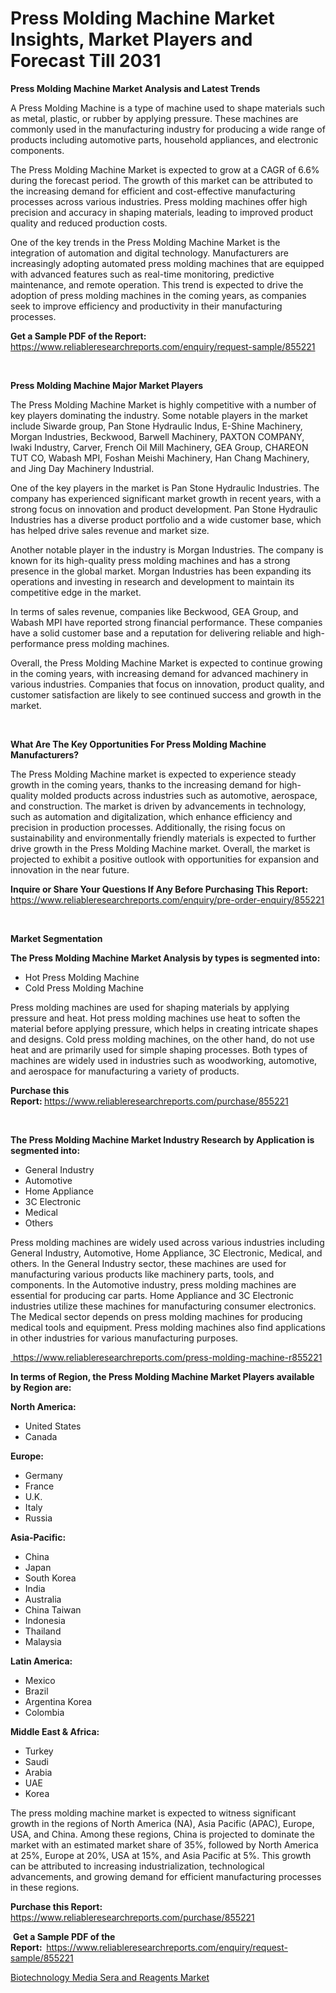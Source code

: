 <p><h1>Press Molding Machine Market Insights, Market Players and Forecast Till 2031</h1></p><p><strong>Press Molding Machine Market Analysis and Latest Trends</strong></p>
<p><p>A Press Molding Machine is a type of machine used to shape materials such as metal, plastic, or rubber by applying pressure. These machines are commonly used in the manufacturing industry for producing a wide range of products including automotive parts, household appliances, and electronic components.</p><p>The Press Molding Machine Market is expected to grow at a CAGR of 6.6% during the forecast period. The growth of this market can be attributed to the increasing demand for efficient and cost-effective manufacturing processes across various industries. Press molding machines offer high precision and accuracy in shaping materials, leading to improved product quality and reduced production costs.</p><p>One of the key trends in the Press Molding Machine Market is the integration of automation and digital technology. Manufacturers are increasingly adopting automated press molding machines that are equipped with advanced features such as real-time monitoring, predictive maintenance, and remote operation. This trend is expected to drive the adoption of press molding machines in the coming years, as companies seek to improve efficiency and productivity in their manufacturing processes.</p></p>
<p><strong>Get a Sample PDF of the Report:&nbsp;</strong> <a href="https://www.reliableresearchreports.com/enquiry/request-sample/855221">https://www.reliableresearchreports.com/enquiry/request-sample/855221</a></p>
<p>&nbsp;</p>
<p><strong>Press Molding Machine Major Market Players</strong></p>
<p><p>The Press Molding Machine Market is highly competitive with a number of key players dominating the industry. Some notable players in the market include Siwarde group, Pan Stone Hydraulic Indus, E-Shine Machinery, Morgan Industries, Beckwood, Barwell Machinery, PAXTON COMPANY, Iwaki Industry, Carver, French Oil Mill Machinery, GEA Group, CHAREON TUT CO, Wabash MPI, Foshan Meishi Machinery, Han Chang Machinery, and Jing Day Machinery Industrial.</p><p>One of the key players in the market is Pan Stone Hydraulic Industries. The company has experienced significant market growth in recent years, with a strong focus on innovation and product development. Pan Stone Hydraulic Industries has a diverse product portfolio and a wide customer base, which has helped drive sales revenue and market size.</p><p>Another notable player in the industry is Morgan Industries. The company is known for its high-quality press molding machines and has a strong presence in the global market. Morgan Industries has been expanding its operations and investing in research and development to maintain its competitive edge in the market.</p><p>In terms of sales revenue, companies like Beckwood, GEA Group, and Wabash MPI have reported strong financial performance. These companies have a solid customer base and a reputation for delivering reliable and high-performance press molding machines.</p><p>Overall, the Press Molding Machine Market is expected to continue growing in the coming years, with increasing demand for advanced machinery in various industries. Companies that focus on innovation, product quality, and customer satisfaction are likely to see continued success and growth in the market.</p></p>
<p>&nbsp;</p>
<p><strong>What Are The Key Opportunities For Press Molding Machine Manufacturers?</strong></p>
<p><p>The Press Molding Machine market is expected to experience steady growth in the coming years, thanks to the increasing demand for high-quality molded products across industries such as automotive, aerospace, and construction. The market is driven by advancements in technology, such as automation and digitalization, which enhance efficiency and precision in production processes. Additionally, the rising focus on sustainability and environmentally friendly materials is expected to further drive growth in the Press Molding Machine market. Overall, the market is projected to exhibit a positive outlook with opportunities for expansion and innovation in the near future.</p></p>
<p><strong>Inquire or Share Your Questions If Any Before Purchasing This Report:</strong> <a href="https://www.reliableresearchreports.com/enquiry/pre-order-enquiry/855221">https://www.reliableresearchreports.com/enquiry/pre-order-enquiry/855221</a></p>
<p>&nbsp;</p>
<p><strong>Market Segmentation</strong></p>
<p><strong>The Press Molding Machine Market Analysis by types is segmented into:</strong></p>
<p><ul><li>Hot Press Molding Machine</li><li>Cold Press Molding Machine</li></ul></p>
<p><p>Press molding machines are used for shaping materials by applying pressure and heat. Hot press molding machines use heat to soften the material before applying pressure, which helps in creating intricate shapes and designs. Cold press molding machines, on the other hand, do not use heat and are primarily used for simple shaping processes. Both types of machines are widely used in industries such as woodworking, automotive, and aerospace for manufacturing a variety of products.</p></p>
<p><strong>Purchase this Report:&nbsp;</strong><a href="https://www.reliableresearchreports.com/purchase/855221">https://www.reliableresearchreports.com/purchase/855221</a></p>
<p>&nbsp;</p>
<p><strong>The Press Molding Machine Market Industry Research by Application is segmented into:</strong></p>
<p><ul><li>General Industry</li><li>Automotive</li><li>Home Appliance</li><li>3C Electronic</li><li>Medical</li><li>Others</li></ul></p>
<p><p>Press molding machines are widely used across various industries including General Industry, Automotive, Home Appliance, 3C Electronic, Medical, and others. In the General Industry sector, these machines are used for manufacturing various products like machinery parts, tools, and components. In the Automotive industry, press molding machines are essential for producing car parts. Home Appliance and 3C Electronic industries utilize these machines for manufacturing consumer electronics. The Medical sector depends on press molding machines for producing medical tools and equipment. Press molding machines also find applications in other industries for various manufacturing purposes.</p></p>
<p><a href="https://www.reliableresearchreports.com/press-molding-machine-r855221">&nbsp;https://www.reliableresearchreports.com/press-molding-machine-r855221</a></p>
<p><strong>In terms of Region, the Press Molding Machine Market Players available by Region are:</strong></p>
<p>
    <p> <strong> North America: </strong>
        <ul>
            <li>United States</li>
            <li>Canada</li>
        </ul>
        </p> 
    <p> <strong> Europe: </strong>
        <ul>
            <li>Germany</li>
            <li>France</li>
            <li>U.K.</li>
            <li>Italy</li>
            <li>Russia</li>
        </ul>
        </p> 
    <p> <strong> Asia-Pacific: </strong>
        <ul>
            <li>China</li>
            <li>Japan</li>
            <li>South Korea</li>
            <li>India</li>
            <li>Australia</li>
            <li>China Taiwan</li>
            <li>Indonesia</li>
            <li>Thailand</li>
            <li>Malaysia</li>
        </ul>
        </p> 
    <p> <strong> Latin America: </strong>
        <ul>
            <li>Mexico</li>
            <li>Brazil</li>
            <li>Argentina Korea</li>
            <li>Colombia</li>
        </ul>
        </p> 
    <p> <strong> Middle East & Africa: </strong>
        <ul>
            <li>Turkey</li>
            <li>Saudi</li>
            <li>Arabia</li>
            <li>UAE</li>
            <li>Korea</li>
        </ul>
    </p>
    </p>
<p><p>The press molding machine market is expected to witness significant growth in the regions of North America (NA), Asia Pacific (APAC), Europe, USA, and China. Among these regions, China is projected to dominate the market with an estimated market share of 35%, followed by North America at 25%, Europe at 20%, USA at 15%, and Asia Pacific at 5%. This growth can be attributed to increasing industrialization, technological advancements, and growing demand for efficient manufacturing processes in these regions.</p></p>
<p><strong>Purchase this Report: </strong><a href="https://www.reliableresearchreports.com/purchase/855221">https://www.reliableresearchreports.com/purchase/855221</a></p>
<p>&nbsp;<strong>Get a Sample PDF of the Report:&nbsp;&nbsp;</strong><a href="https://www.reliableresearchreports.com/enquiry/request-sample/855221">https://www.reliableresearchreports.com/enquiry/request-sample/855221</a></p>
<p><strong></strong></p>
<p><p><a href="https://silk-columnist-571.notion.site/Biotechnology-Media-Sera-and-Reagents-Market-Exploring-Market-Share-Market-Trends-and-Future-Grow-96b86f93ad50422e8e837c3f55bc8d21">Biotechnology Media Sera and Reagents Market</a></p></p>